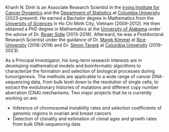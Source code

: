 Khanh N. Dinh is an Associate Research Scientist in the [Irving Institute for Cancer Dynamics](https://cancerdynamics.columbia.edu) and the [Department of Statistics](https://stat.columbia.edu) at [Columbia University](https://www.columbia.edu) (2023-present).
He earned a Bachelor degree in Mathematics from the [University of Sciences](https://www.math.hcmus.edu.vn/en/) in Ho Chi Minh City, Vietnam (2009-2012). He then obtained a PhD degree in Mathematics at the [University of Alabama](https://math.ua.edu) under the advise of Dr. [Roger Sidje](https://math.ua.edu/people/roger-b-sidje/) (2013-2018). Afterward, he was a Postdoctoral Research Scientist under the guidance of Dr. [Marek Kimmel](https://profiles.rice.edu/faculty/marek-kimmel) at [Rice University](https://www.rice.edu) (2018-2019) and Dr. [Simon Tavaré](https://tavarelab.cancerdynamics.columbia.edu) at [Columbia University](https://www.columbia.edu) (2019-2023).

As a Principal Investigator, his long-term research interests are in developing mathematical models and bioinformatic algorithms to characterize the formation and selection of biological processes during tumorigenesis. The methods are applicable to a wide range of cancer DNA-sequencing data, from bulk level down to the resolution of single cells, to extract the evolutionary histories of mutations and different copy number aberration (CNA) mechanisms. Two major projects that he is currently working on are:

- Inference of chromosomal instability rates and selection coefficients of genomic regions in ovarian and breast cancers
- Detection of clonality and estimation of clonal ages and growth rates from bulk DNA-sequencing data